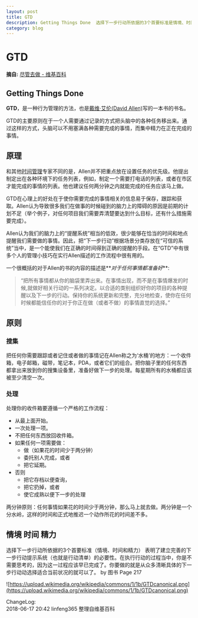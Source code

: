 ```yaml
---
layout: post
title: GTD 
description: Getting Things Done  选择下一步行动所依据的3个首要标准是情境、时间和精力
category: blog
---
```


# GTD 

**摘自:** [尽管去做 - 维基百科](https://zh.wikipedia.org/wiki/%E5%B0%BD%E7%AE%A1%E5%8E%BB%E5%81%9A)


## **Getting Things Done** 
**GTD**，是一种行为管理的方法，也是[戴维·艾伦(David Allen)](https://en.wikipedia.org/wiki/David_Allen_(author))写的一本书的书名。



GTD的主要原则在于一个人需要通过记录的方式把头脑中的各种任务移出来。通过这样的方式，头脑可以不用塞满各种需要完成的事情，而集中精力在正在完成的事情。


## 原理

和其他[时间管理](https://zh.wikipedia.org/wiki/时间管理)专家不同的是，Allen并不把重点放在设置任务的优先级。他提出制定出在各种环境下的任务列表，例如，制定一个需要打电话的列表，或者在市区才能完成的事情的列表。他也建议任何两分钟之内就能完成的任务应该马上做。

GTD在心理上的好处在于使你需要完成的事情相关的信息易于保存，跟踪和获取。Allen认为导致很多我们在做事的时候碰到的脑力上的障碍的原因是前期的计划不足（举个例子，对任何项目我们需要弄清楚要达到什么目标，还有什么措施需要完成）。

Allen认为我们的脑力上的“提醒系统”相当的低效，很少能够在恰当的时间和地点提醒我们需要做的事情。因此，把“下一步行动”根据场景分类存放在“可信的系统”当中，是一个能使我们在正确的时间得到正确的提醒的手段。在“GTD”中有很多个人的管理小技巧在实行Allen描述的工作流程中很有用的。

一个很概括的对于Allen的书的内容的描述是**_对于任何事情都准备好_**:

>“把所有事情都从你的脑袋里弄出来。在事情出现，而不是在事情爆发的时候,就做好相关行动的一系列决定。以合适的类别组织好你的项目的各种提醒以及下一步的行动。保持你的系统更新和完整，充分地检查，使你在任何时候都能信任你的对于你正在做（或者不做）的事情直觉的选择。”

## 原则

### 搜集
把任何你需要跟踪或者记住或者做的事情记在Allen称之为‘水桶’的地方：一个收件箱，电子邮箱，磁带，笔记本，PDA，或者它们的组合。把你脑子里的任何东西都拿出来放到你的搜集设备里，准备好做下一步的处理。每星期所有的水桶都应该被至少清空一次。

### 处理

处理你的收件箱要遵循一个严格的工作流程：

  * 从最上面开始。
  * 一次处理一项。
  * 不把任何东西放回收件箱。
  * 如果任何一项需要做：
      * 做（如果花的时间少于两分钟）
      * 委托别人完成，或者
      * 把它延期。
  * 否则
      * 把它存档以便查询，
      * 把它扔掉，或者
      * 使它成熟以便下一步的处理

两分钟原则：任何事情如果花的时间少于两分钟，那么马上就去做。两分钟是一个分水岭，这样的时间和正式地推迟一个动作所花的时间差不多。

## 情境  时间  精力 

选择下一步行动所依据的3个首要标准（情境、时间和精力） 表明了建立完善的下一步行动提示系统（也就是行动清单）的必要性。在执行行动的过程当中，你是不需要思考的，因为这一过程应该早已完成了。你要做的就是从众多清晰具体的下一步行动动选择适合当前状况的就可以了。   by 图书  Page 217

![https://upload.wikimedia.org/wikipedia/commons/1/1b/GTDcanonical.png](https://upload.wikimedia.org/wikipedia/commons/1/1b/GTDcanonical.png)


ChangeLog:  
2018-06-17 20:42 linfeng365 整理自维基百科